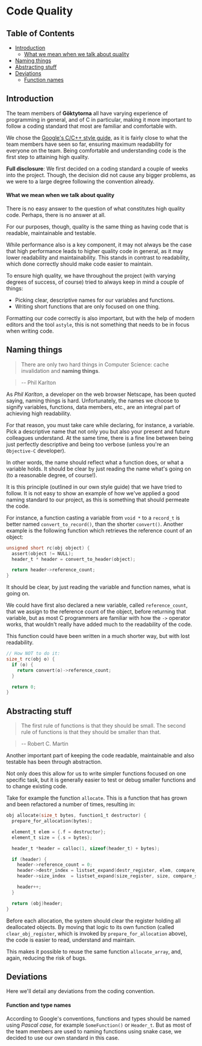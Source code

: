 # Code Quality

## Table of Contents
* [Introduction](#introduction)
  * [What we mean when we talk about quality](#what-we-mean-when-we-talk-about-quality)
* [Naming things](#naming-things)
* [Abstracting stuff](#abstracting-stuff)
* [Deviations](#deviations)
  * [Function names](#function-names)

## Introduction
The team members of **Göktytorna** all have varying experience of programming in general, and of C in particular,
making it more important to follow a coding standard that most are familiar and comfortable with.

We chose the [Google's C/C++ style guide](https://google.github.io/styleguide/cppguide.html), as it is fairly close to what the team members have seen so far, ensuring maximum readability for everyone on the team. Being comfortable and understanding code is the first step to attaining high quality.

**Full disclosure**: We first decided on a coding standard a couple of weeks into the project. Though, the decision did not cause any bigger problems, as we were to a large degree following the convention already.

#### What we mean when we talk about quality
There is no easy answer to the question of what constitutes high quality code. Perhaps, there is no answer at all.

For our purposes, though, quality is the same thing as having code that is readable, maintainable and testable.

While performance also is a key component, it may not always be the case that high performance leads to higher quality code in general, as it may lower readability and maintainability. This stands in contrast to readability, which done correctly should make code easier to maintain.

To ensure high quality, we have throughout the project (with varying degrees of success, of course) tried to always keep in mind a couple of things:

* Picking clear, descriptive names for our variables and functions.
* Writing short functions that are only focused on one thing.

Formatting our code correctly is also important, but with the help of modern editors and the tool ``astyle``, this is not something that needs to be in focus when writing code.

## Naming things
> There are only two hard things in Computer Science: cache invalidation and **naming things**.

> -- Phil Karlton

As *Phil Karlton*, a developer on the web browser Netscape, has been quoted saying, naming things is hard. Unfortunately, the names we choose to signify variables, functions, data members, etc., are an integral part of achieving high readability.

For that reason, you must take care while declaring, for instance, a variable. Pick a descriptive name that not only you but also your present and future colleagues understand. At the same time, there is a fine line between being just perfectly descriptive and being too verbose (unless you're an ``Objective-C`` developer).

In other words, the name should reflect what a function does, or what a variable holds. It should be clear by just reading the name what's going on (to a reasonable degree, of course!).

It is this principle (outlined in our own style guide) that we have tried to follow. It is not easy to show an example of how we've applied a good naming standard to our project, as this is something that should permeate the code.

For instance, a function casting a variable from ``void *`` to a ``record_t`` is better named ``convert_to_record()``, than the shorter ``convert()``. Another example is the following function which retrieves the reference count of an object:

```c
unsigned short rc(obj object) {
  assert(object != NULL);
  header_t * header = convert_to_header(object);

  return header->reference_count;
}
```

It should be clear, by just reading the variable and function names, what is going on.

We could have first also declared a new variable, called ``reference_count``, that we assign to the reference count of the object, before returning that variable, but as most C programmers are familiar with how the ``->`` operator works, that wouldn't really have added much to the readability of the code.

 This function could have been written in a much shorter way, but with lost readability.
 ```c
 // How NOT to do it:
 size_t rc(obj o) {
   if (o) {
     return convert(o)->reference_count;
   }

   return 0;
 }
 ```

## Abstracting stuff
> The first rule of functions is that they should be small. The second rule of functions is that they should be smaller than that.

> -- Robert C. Martin

Another important part of keeping the code readable, maintainable and also testable has been through abstraction.

Not only does this allow for us to write simpler functions focused on one specific task, but it is generally easier to test or debug smaller functions and to change existing code.

Take for example the function ``allocate``. This is a function that has grown and been refactored a number of times, resulting in:

```c
obj allocate(size_t bytes, function1_t destructor) {
  prepare_for_allocation(bytes);

  element_t elem = {.f = destructor};
  element_t size = {.s = bytes};

  header_t *header = calloc(1, sizeof(header_t) + bytes);

  if (header) {
    header->reference_count = 0;
    header->destr_index = listset_expand(destr_register, elem, compare_destructor);
    header->size_index  = listset_expand(size_register, size, compare_size);

    header++;
  }

  return (obj)header;
}
```
Before each allocation, the system should clear the register holding all deallocated objects. By moving that logic to its own function (called ``clear_obj_register``, which is invoked by ``prepare_for_allocation`` above), the code is easier to read, understand and maintain.

This makes it possible to reuse the same function ``allocate_array``, and, again, reducing the risk of bugs.

## Deviations

Here we'll detail any deviations from the coding convention.

#### Function and type names

According to Google's conventions, functions and types should be named using *Pascal case*, for example ``SomeFunction()`` or ``Header_t``. But as most of the team members are used to naming functions using snake case, we decided to use our own standard in this case.
